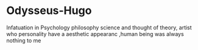 # Odysseus-Hugo
Infatuation in Psychology philosophy science and thought of  theory, artist who personality have a aesthetic appearanc ,human being was always nothing to me  
